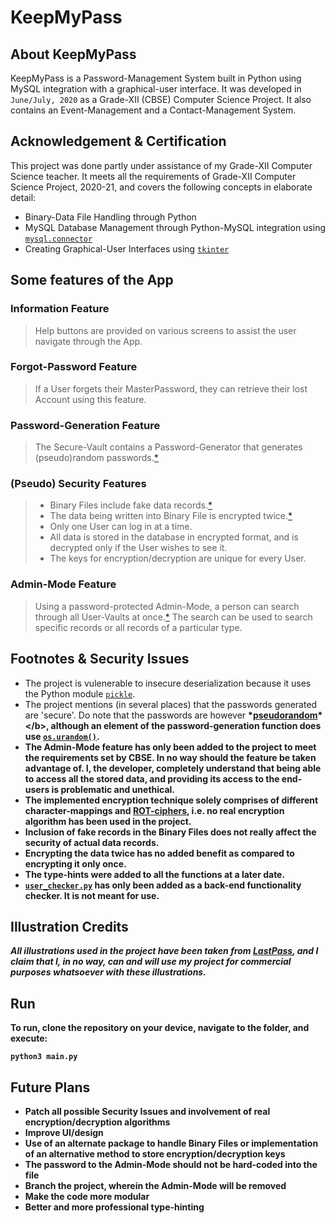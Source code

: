 # KeepMyPass

## About KeepMyPass

KeepMyPass is a Password-Management System built in Python using MySQL integration with a graphical-user interface. It was developed in `June/July, 2020` as a Grade-XII (CBSE) Computer Science Project. It also contains an Event-Management and a Contact-Management System.

## Acknowledgement & Certification

This project was done partly under assistance of my Grade-XII Computer Science teacher. It meets all the requirements of Grade-XII Computer Science Project, 2020-21, and covers the following concepts in elaborate detail:
- Binary-Data File Handling through Python
- MySQL Database Management through Python-MySQL integration using [`mysql.connector`](https://pypi.org/project/mysql-connector-python/)
- Creating Graphical-User Interfaces using [`tkinter`](https://docs.python.org/3/library/tkinter.html)

## Some features of the App

### Information Feature

> Help buttons are provided on various screens to assist the user navigate through the App.

### Forgot-Password Feature

> If a User forgets their MasterPassword, they can retrieve their lost Account using this feature.

### Password-Generation Feature

> The Secure-Vault contains a Password-Generator that generates (pseudo)random passwords.[*](https://github.com/divyajeettt/KeepMyPass#footnotes--security-issues)

### (Pseudo) Security Features

> - Binary Files include fake data records.[*](https://github.com/divyajeettt/KeepMyPass#footnotes--security-issues)
> - The data being written into Binary File is encrypted twice.[*](https://github.com/divyajeettt/KeepMyPass#footnotes--security-issues)
> - Only one User can log in at a time.
> - All data is stored in the database in encrypted format, and is decrypted only if the User wishes to see it.
> - The keys for encryption/decryption are unique for every User.

### Admin-Mode Feature

> Using a password-protected Admin-Mode, a person can search through all User-Vaults at once.[*](https://github.com/divyajeettt/KeepMyPass#footnotes--security-issues) The search can be used to search specific records or all records of a particular type.

## Footnotes & Security Issues

- The project is vulenerable to insecure deserialization because it uses the Python module [`pickle`](https://docs.python.org/3/library/pickle.html). 
- The project mentions (in several places) that the passwords generated are 'secure'. Do note that the passwords are however <b>*[pseudorandom](https://en.wikipedia.org/wiki/Pseudorandomness#:~:text=A%20pseudorandom%20sequence%20of%20numbers,completely%20deterministic%20and%20repeatable%20process.)*</b>, although an element of the password-generation function does use [`os.urandom()`](https://docs.python.org/3/library/os.html#os.urandom).
- The Admin-Mode feature has only been added to the project to meet the requirements set by CBSE. In no way should the feature be taken advantage of. I, the developer, completely understand that being able to access all the stored data, and providing its access to the end-users is <b>problematic and unethical</b>.
- The implemented encryption technique <b>solely</b> comprises of different character-mappings and [ROT-ciphers](https://en.wikipedia.org/wiki/ROT13), i.e. no real encryption algorithm has been used in the project.
- Inclusion of fake records in the Binary Files <b>does not</b> really affect the security of actual data records.
- Encrypting the data twice has no added benefit as compared to encrypting it only once.
- The type-hints were added to all the functions at a later date.
- [`user_checker.py`](https://github.com/divyajeettt/KeepMyPass/blob/main/user_checker.py) has only been added as a back-end functionality checker. It is not meant for use.

## Illustration Credits 

*All illustrations used in the project have been taken from [LastPass](https://www.lastpass.com/), and I claim that I, in no way, can and will use my project for commercial purposes whatsoever with these illustrations.*

## Run

To run, clone the repository on your device, navigate to the folder, and execute:

```
python3 main.py
```

## Future Plans

- Patch all possible Security Issues and involvement of real encryption/decryption algorithms
- Improve UI/design
- Use of an alternate package to handle Binary Files or implementation of an alternative method to store encryption/decryption keys
- The password to the Admin-Mode should <b>not</b> be hard-coded into the file
- Branch the project, wherein the Admin-Mode will be removed
- Make the code more modular
- Better and more professional type-hinting
